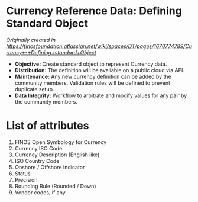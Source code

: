 # Currency Reference Data: Defining Standard Object
_Originally created in https://finosfoundation.atlassian.net/wiki/spaces/DT/pages/1670774789/Currency+-+Defining+standard+Object_
- **Objective:** Create standard object to represent Currency data. 
- **Distribution:** The definition will be available on a public cloud via API. 
- **Maintenance:** Any new currency definition can be added by the community members. Validation rules will be defined to prevent duplicate setup.
- **Data Integrity:** Workflow to arbitrate and modify values for any pair by the community members. 

# List of attributes

1. FINOS Open Symbology for Currency
2. Currency ISO Code
3. Currency Description (English like)
4. ISO Country Code
5. Onshore / Offshore Indicator
6. Status
7. Precision
8. Rounding Rule (Rounded / Down)
9. Vendor codes, if any.
